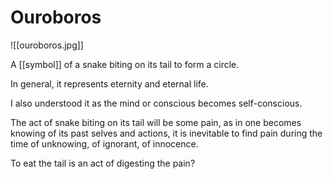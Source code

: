 # Ouroboros

![[ouroboros.jpg]]

A [[symbol]] of a snake biting on its tail to form a circle.

In general, it represents eternity and eternal life.

I also understood it as the mind or conscious becomes self-conscious.

The act of snake biting on its tail will be some pain, as in one becomes knowing of its past selves and actions, it is inevitable to find pain during the time of unknowing, of ignorant, of innocence.

To eat the tail is an act of digesting the pain? 